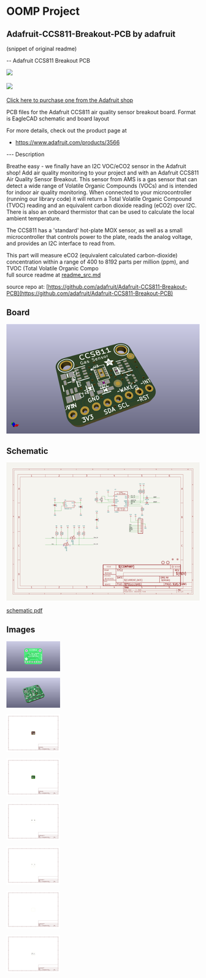 # OOMP Project  
## Adafruit-CCS811-Breakout-PCB  by adafruit  
  
(snippet of original readme)  
  
-- Adafruit CCS811 Breakout PCB  
  
<a href="http://www.adafruit.com/products/3566"><img src="assets/3566.jpg?raw=true" width="500px"><br/>  
<a href="http://www.adafruit.com/products/3566"><img src="assets/image.jpg?raw=true" width="500px"><br/>  
Click here to purchase one from the Adafruit shop</a>  
  
PCB files for the Adafruit CCS811 air quality sensor breakout board. Format is EagleCAD schematic and board layout  
  
For more details, check out the product page at  
* https://www.adafruit.com/products/3566  
  
--- Description  
  
Breathe easy - we finally have an I2C VOC/eCO2 sensor in the Adafruit shop! Add air quality monitoring to your project and with an Adafruit CCS811 Air Quality Sensor Breakout. This sensor from AMS is a gas sensor that can detect a wide range of Volatile Organic Compounds (VOCs) and is intended for indoor air quality monitoring. When connected to your microcontroller (running our library code) it will return a Total Volatile Organic Compound (TVOC) reading and an equivalent carbon dioxide reading (eCO2) over I2C. There is also an onboard thermistor that can be used to calculate the local ambient temperature.  
  
The CCS811 has a 'standard' hot-plate MOX sensor, as well as a small microcontroller that controls power to the plate, reads the analog voltage, and provides an I2C interface to read from.  
  
This part will measure eCO2 (equivalent calculated carbon-dioxide) concentration within a range of 400 to 8192 parts per million (ppm), and TVOC (Total Volatile Organic Compo  
  full source readme at [readme_src.md](readme_src.md)  
  
source repo at: [https://github.com/adafruit/Adafruit-CCS811-Breakout-PCB](https://github.com/adafruit/Adafruit-CCS811-Breakout-PCB)  
## Board  
  
[![working_3d.png](working_3d_600.png)](working_3d.png)  
## Schematic  
  
[![working_schematic.png](working_schematic_600.png)](working_schematic.png)  
  
[schematic pdf](working_schematic.pdf)  
## Images  
  
[![working_3D_bottom.png](working_3D_bottom_140.png)](working_3D_bottom.png)  
  
[![working_3D_top.png](working_3D_top_140.png)](working_3D_top.png)  
  
[![working_assembly_page_01.png](working_assembly_page_01_140.png)](working_assembly_page_01.png)  
  
[![working_assembly_page_02.png](working_assembly_page_02_140.png)](working_assembly_page_02.png)  
  
[![working_assembly_page_03.png](working_assembly_page_03_140.png)](working_assembly_page_03.png)  
  
[![working_assembly_page_04.png](working_assembly_page_04_140.png)](working_assembly_page_04.png)  
  
[![working_assembly_page_05.png](working_assembly_page_05_140.png)](working_assembly_page_05.png)  
  
[![working_assembly_page_06.png](working_assembly_page_06_140.png)](working_assembly_page_06.png)  
